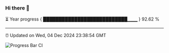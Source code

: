 ### Hi there 👋

⏳ Year progress { ███████████████████████████▁▁▁ } 92.62 %

---

⏰ Updated on Wed, 04 Dec 2024 23:38:54 GMT

![Progress Bar CI](https://github.com/IshwaranRudhara/GIT-ACTION/workflows/Progress%20Bar%20CI/badge.svg)
